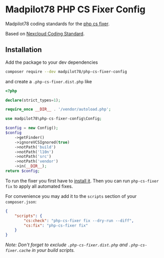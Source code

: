 # Madpilot78 PHP CS Fixer Config

Madpilot78 coding standards for the [php cs fixer](https://github.com/FriendsOfPHP/PHP-CS-Fixer).

Based on [Nexcloud Coding Standard](https://github.com/nextcloud/coding-standard).

## Installation

Add the package to your dev dependencies

```bash
composer require --dev madpilot78/php-cs-fixer-config
```

and create a `.php-cs-fixer.dist.php` like

```php
<?php

declare(strict_types=1);

require_once __DIR__ . '/vendor/autoload.php';

use madpilot78\php-cs-fixer-config\Config;

$config = new Config();
$config
	->getFinder()
	->ignoreVCSIgnored(true)
	->notPath('build')
	->notPath('l10n')
	->notPath('src')
	->notPath('vendor')
	->in(__DIR__);
return $config;
```

To run the fixer you first have to [install it](https://github.com/FriendsOfPhp/PHP-CS-Fixer#installation). Then you can run `php-cs-fixer fix` to apply all automated fixes.

For convenience you may add it to the `scripts` section of your `composer.json`:

```json
{
    "scripts": {
        "cs:check": "php-cs-fixer fix --dry-run --diff",
        "cs:fix": "php-cs-fixer fix"
    }
}
```

*Note: Don't forget to exclude `.php-cs-fixer.dist.php` and `.php-cs-fixer.cache` in your build scripts.*
